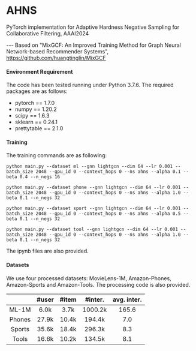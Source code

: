 # AHNS
PyTorch implementation for Adaptive Hardness Negative Sampling for Collaborative Filtering, AAAI2024

--- Based on "MixGCF: An Improved Training Method for Graph Neural Network-based Recommender Systems", https://github.com/huangtinglin/MixGCF


#### Environment Requirement

The code has been tested running under Python 3.7.6. The required packages are as follows:

- pytorch == 1.7.0
- numpy == 1.20.2
- scipy == 1.6.3
- sklearn == 0.24.1
- prettytable == 2.1.0



#### Training

The training commands are as following:

```
python main.py --dataset ml --gnn lightgcn --dim 64 --lr 0.001 --batch_size 2048 --gpu_id 0 --context_hops 0 --ns ahns --alpha 0.1 --beta 0.4 --n_negs 16
```

```
python main.py --dataset phone --gnn lightgcn --dim 64 --lr 0.001 --batch_size 2048 --gpu_id 0 --context_hops 0 --ns ahns --alpha 1.0 --beta 0.1 --n_negs 32
```

```
python main.py --dataset sport --gnn lightgcn --dim 64 --lr 0.001 --batch_size 2048 --gpu_id 0 --context_hops 0 --ns ahns --alpha 0.5 --beta 0.1 --n_negs 32
```

```
python main.py --dataset tool --gnn lightgcn --dim 64 --lr 0.001 --batch_size 2048 --gpu_id 0 --context_hops 0 --ns ahns --alpha 1.0 --beta 0.1 --n_negs 32
```

The ipynb files are also provided.



#### Datasets

We use four processed datasets: MovieLens-1M, Amazon-Phones, Amazon-Sports and Amazon-Tools. The processing code is also provided.

|        | \#user | \#item | \#inter. | avg. inter. |
| :----: | :----: | :----: | :------: | :---------: |
| ML-1M  |  6.0k  |  3.7k  | 1000.2k  |    165.6    |
| Phones | 27.9k  | 10.4k  |  194.4k  |     7.0     |
| Sports | 35.6k  | 18.4k  |  296.3k  |     8.3     |
| Tools  | 16.6k  | 10.2k  |  134.5k  |     8.1     |
